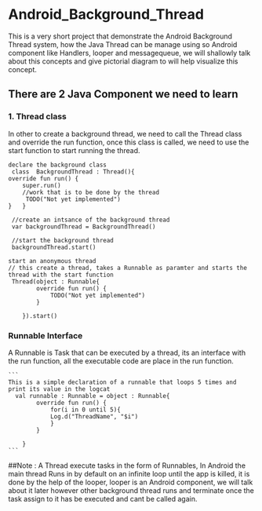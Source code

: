 # Android_Background_Thread

This is a very short project that demonstrate the Android Background Thread system, how the Java Thread can be manage using so Android component like 
Handlers, looper and messagequeue, we will shallowly talk about this concepts and give pictorial diagram to will help visualize this concept.

## There are 2 Java Component we need to learn
### 1. Thread class
In other to create a background thread, we need to call the Thread class and override the run function, once this class is called, we need to use the start function to start running the thread.
     
    declare the background class
     class  BackgroundThread : Thread(){
    override fun run() {
        super.run()
        //work that is to be done by the thread
         TODO("Not yet implemented")
    }   }

     //create an intsance of the background thread
     var backgroundThread = BackgroundThread()

     //start the background thread
     backgroundThread.start()

    start an anonymous thread
    // this create a thread, takes a Runnable as paramter and starts the thread with the start function
     Thread(object : Runnable{
            override fun run() {
                TODO("Not yet implemented")
            }

        }).start()

   
### Runnable Interface 
A Runnable is  Task that can be executed by a thread, its an interface with the run function,
all the executable code are place in the run function. 
    
    ```
    This is a simple declaration of a runnable that loops 5 times and print its value in the logcat
      val runnable : Runnable = object : Runnable{
            override fun run() {
                for(i in 0 until 5){
                Log.d("ThreadName", "$i")
                }
            }

        }
    ```
    
  ##Note : A Thread execute tasks in the form of Runnables, In Android the main thread Runs in by default on an infinite loop until the app is killed, it is done
     by the help of the looper, looper is an Android component, we will talk about it later however other background thread runs and terminate once the task 
     assign to it has be executed and cant be called again.
    
    

